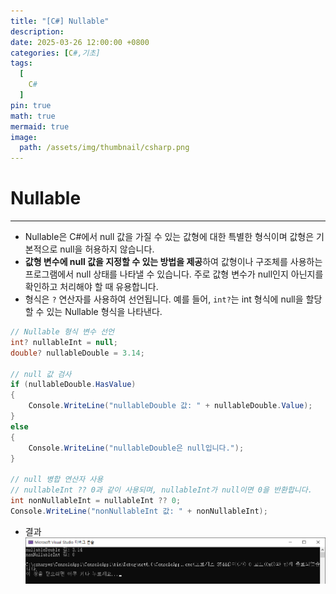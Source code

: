```yaml
---
title: "[C#] Nullable"
description: 
date: 2025-03-26 12:00:00 +0800
categories: [C#,기초]
tags:
  [
    C#
  ]
pin: true
math: true
mermaid: true
image:
  path: /assets/img/thumbnail/csharp.png
---
```


# Nullable 

--- 

- Nullable은 C#에서 null 값을 가질 수 있는 값형에 대한 특별한 형식이며 값형은 기본적으로 null을 허용하지 않습니다.
- **값형 변수에 null 값을 지정할 수 있는 방법을 제공**하여 값형이나 구조체를 사용하는 프로그램에서 null 상태를 나타낼 수 있습니다. 주로 값형 변수가 null인지 아닌지를 확인하고 처리해야 할 때 유용합니다.
- 형식은 `?` 연산자를 사용하여 선언됩니다. 예를 들어, `int?`는 int 형식에 null을 할당할 수 있는 Nullable<int> 형식을 나타낸다.

```c#
// Nullable 형식 변수 선언
int? nullableInt = null;
double? nullableDouble = 3.14;

// null 값 검사
if (nullableDouble.HasValue)
{
    Console.WriteLine("nullableDouble 값: " + nullableDouble.Value);
}
else
{
    Console.WriteLine("nullableDouble은 null입니다.");
}

// null 병합 연산자 사용
// nullableInt ?? 0과 같이 사용되며, nullableInt가 null이면 0을 반환합니다.
int nonNullableInt = nullableInt ?? 0;
Console.WriteLine("nonNullableInt 값: " + nonNullableInt);
```

- 결과 
![007](/assets/img/C%23/007.png)